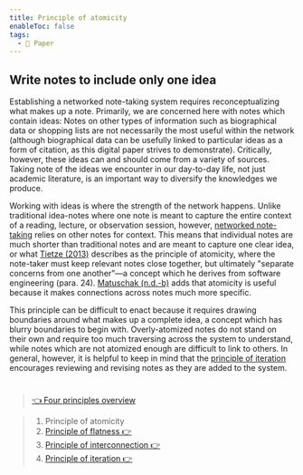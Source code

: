 ```yaml
---
title: Principle of atomicity
enableToc: false
tags:
  - 📖 Paper
---
```


## Write notes to include only one idea

Establishing a networked note-taking system requires reconceptualizing what makes up a note. Primarily, we are concerned here with notes which contain ideas: Notes on other types of information such as biographical data or shopping lists are not necessarily the most useful within the network (although biographical data can be usefully linked to particular ideas as a form of citation, as this digital paper strives to demonstrate). Critically, however, these ideas can and should come from a variety of sources. Taking note of the ideas we encounter in our day-to-day life, not just academic literature, is an important way to diversify the knowledges we produce.

Working with ideas is where the strength of the network happens. Unlike traditional idea-notes where one note is meant to capture the entire context of a reading, lecture, or observation session, however, [networked note-taking](@5%20Notes%20as%20structures%20of%20knowledge.md) relies on other notes for context. This means that individual notes are much shorter than traditional notes and are meant to capture one clear idea, or what [Tietze (2013)](References/Tietze,%202013.md) describes as the principle of atomicity, where the note-taker must keep relevant notes close together, but ultimately "separate concerns from one another"—a concept which he derives from software engineering (para. 24). [Matuschak (n.d.-b)](References/Matuschak,%20nd-b.md) adds that atomicity is useful because it makes connections across notes much more specific.

This principle can be difficult to enact because it requires drawing boundaries around what makes up a complete idea, a concept which has blurry boundaries to begin with. Overly-atomized notes do not stand on their own and require too much traversing across the system to understand, while notes which are not atomized enough are difficult to link to others. In general, however, it is helpful to keep in mind that the [principle of iteration](@6d%20Principle%20of%20iteration.md) encourages reviewing and revising notes as they are added to the system.

# 

 > 
 > [👈 Four principles overview](@6%20Four%20principles%20of%20a%20feminist%20note-taking%20methodology.md)

 > 
 > 1. Principle of atomicity
 > 1. [Principle of flatness 👉 ](@6b%20Principle%20of%20flatness.md)
 > 1. [Principle of interconnection 👉 ](@6c%20Principle%20of%20interconnection.md)
 > 1. [Principle of iteration 👉 ](@6d%20Principle%20of%20iteration.md)
